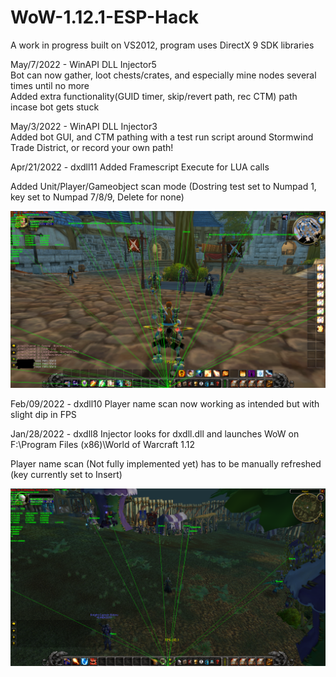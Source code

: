 # WoW-1.12.1-ESP-Hack

A work in progress built on VS2012, program uses DirectX 9 SDK libraries

May/7/2022 - WinAPI DLL Injector5    
Bot can now gather, loot chests/crates, and especially mine nodes several times until no more   
Added extra functionality(GUID timer, skip/revert path, rec CTM) path incase bot gets stuck 

May/3/2022 - WinAPI DLL Injector3   
Added bot GUI, and CTM pathing with a test run script around Stormwind Trade District, or record your own path!

Apr/21/2022 - dxdll11
Added Framescript Execute for LUA calls

Added Unit/Player/Gameobject scan mode (Dostring test set to Numpad 1, key set to Numpad 7/8/9, Delete for none)

<div align="center">
    <img src="https://raw.githubusercontent.com/buttburger1/WoW-1.12.1-ESP-Hack/main/test1.png" width="1000px"</img> 
</div>

Feb/09/2022 - dxdll10
Player name scan now working as intended but with slight dip in FPS

Jan/28/2022 - dxdll8
Injector looks for dxdll.dll and launches WoW on F:\Program Files (x86)\World of Warcraft 1.12

Player name scan (Not fully implemented yet) has to be manually refreshed (key currently set to Insert)

<div align="center">
    <img src="https://raw.githubusercontent.com/buttburger1/WoW-1.12.1-ESP-Hack/main/test.png" width="1000px"</img> 
</div>
